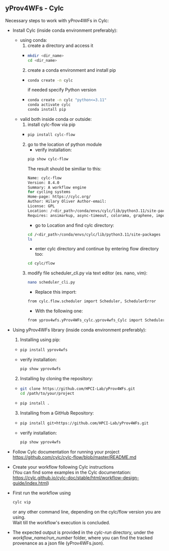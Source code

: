 ## yProv4WFs - Cylc

Necessary steps to work with yProv4WFs in Cylc:
<!--
- Clone Cylc repository (inside conda environment preferably):
-->
- Install Cylc (inside conda environment preferably):
  - using conda:
    1. create a directory and access it
      * ```bash
        mkdir <dir_name>
        cd <dir_name>
        ```
    2. create a conda environment and install pip
      * ```bash
        conda create -n cylc
        ```
        if needed specify Python version 
      * ```bash
        conda create -n cylc "python<=3.11"
        conda activate cylc
        conda install pip
        ```
  - valid both inside conda or outside:
    1. install cylc-flow via pip
      * ```bash
        pip install cylc-flow
        ```
    2. go to the location of python module
        * verify installation: 
         ```bash
         pip show cylc-flow
         ```
        The result should be similiar to this:
         ```bash
         Name: cylc-flow
         Version: 8.4.0
         Summary: A workflow engine
         for cycling systems
         Home-page: https://cylc.org/
         Author: Hilary Oliver Author-email:
         License: GPL
         Location: /<dir_path>/conda/envs/cylc/lib/python3.11/site-packages
         Requires: ansimarkup, async-timeout, colorama, graphene, importlib_metadata, jinja2, metomi-isodatetim e, packaging, promise, protobuf, psutil, pyzma, rx, urwid Required-by: cylc-rose
         ```
        * go to Location and find cylc directory:
         ```bash
         cd /<dir_path>/conda/envs/cylc/lib/python3.11/site-packages
         ls
         ```
        * enter cylc directory and continue by entering flow directory too:
         ```bash
         cd cylc/flow
         ```
    3. modify file scheduler_cli.py via text editor (es. nano, vim):
        ```bash
        nano scheduler_cli.py
        ```
       * Replace this import:
        ```bash
        from cylc.flow.scheduler import Scheduler, SchedulerError
        ```
       * With the following one:
        ```bash
        from yprov4wfs.yProv4WFs_cylc.yprov4wfs_Cylc import Scheduler, SchedulerError
        ```
  <!--   
    3. clone cylc-flow repository
      * ```bash
        git clone https://github.com/cylc/cylc-flow.git
        ```
    4. modify file /cylc-flow/cylc/flow/scheduler_cli.py
        Replace this import:
        ```bash
        from cylc.flow.scheduler import Scheduler, SchedulerError
        ```
        With the following one:
        ```bash
        from yprov4wfs.yProv4WFs_cylc.yprov4wfs_Cylc import Scheduler, SchedulerError
        ```
    5. in the cylc-flow directory 
        ```bash
        pip install .
        ```
  - outside conda environment [not recommented]
    1. In desired folder
        ```bash
        git clone https://github.com/cylc/cylc-flow.git
        ```
    2. the path where the git clone was done: replace [...] with [your own path]
        ```bash
        pip install -e /.../cylc-flow
        ```
    3. modify file /cylc-flow/cylc/flow/scheduler_cli.py
        Replace this import:
        ```bash
        from cylc.flow.scheduler import Scheduler, SchedulerError
        ```
        With the following one:
        ```bash
        from yprov4wfs.yProv4WFs_cylc.yprov4wfs_Cylc import Scheduler, SchedulerError
        ```
    -->

- Using yProv4WFs library (inside conda environment preferably):
  1. Installing using pip:
    * ```bash
      pip install yprov4wfs
      ```
    * verify installation: 
      ```bash
      pip show yprov4wfs
      ```
  2. Installing by cloning the repository:
    * ```bash
      git clone https://github.com/HPCI-Lab/yProv4WFs.git
      cd /path/to/your/project
      ```
    * ```bash
      pip install .
      ```
  3. Installing from a GitHub Repository:
    * ```bash
      pip install git+https://github.com/HPCI-Lab/yProv4WFs.git
      ```
    * verify installation: 
      ```bash
      pip show yprov4wfs
      ```

- Follow Cylc documentation for running your project https://github.com/cylc/cylc-flow/blob/master/README.md

- Create your workflow following Cylc instructions <br>
  (You can find some examples in the Cylc documentation: 
  https://cylc.github.io/cylc-doc/stable/html/workflow-design-guide/index.html)

- First run the workflow using
  ```bash
  cylc vip
  ```
  or any other command line, depending on the cylc/flow version you are using.<br>
  Wait till the workflow's execution is concluded.

- The expected output is provided in the *cylc-run* directory, under the *workflow_name/run_number* folder, where you can find the tracked provenance as a json file (yProv4WFs.json).
